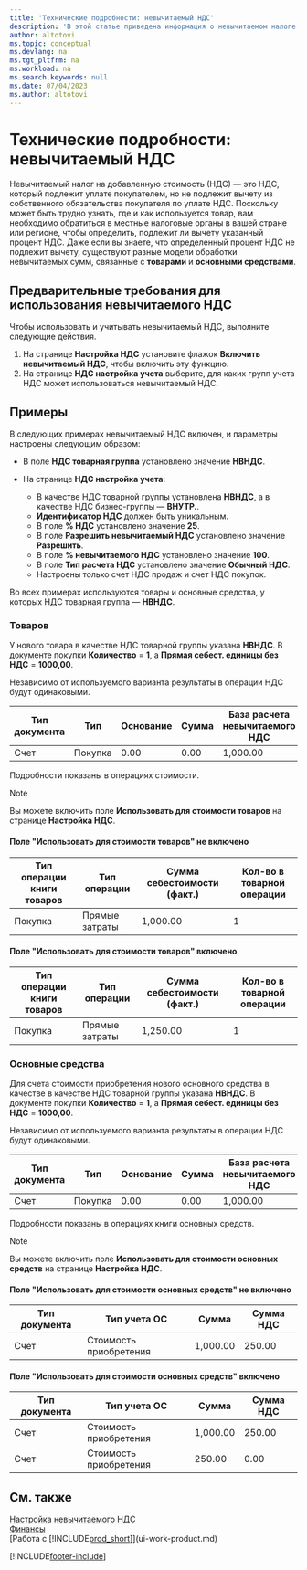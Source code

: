 ```yaml
---
title: 'Технические подробности: невычитаемый НДС'
description: 'В этой статье приведена информация о невычитаемом налоге на добавленную стоимость (НДС), который подлежит уплате покупателем, но не подлежит вычету из собственного обязательства покупателя по уплате НДС.'
author: altotovi
ms.topic: conceptual
ms.devlang: na
ms.tgt_pltfrm: na
ms.workload: na
ms.search.keywords: null
ms.date: 07/04/2023
ms.author: altotovi
---
```


# <a name="design-details-non-deductible-vat"></a>Технические подробности: невычитаемый НДС

Невычитаемый налог на добавленную стоимость (НДС) — это НДС, который подлежит уплате покупателем, но не подлежит вычету из собственного обязательства покупателя по уплате НДС. Поскольку может быть трудно узнать, где и как используется товар, вам необходимо обратиться в местные налоговые органы в вашей стране или регионе, чтобы определить, подлежит ли вычету указанный процент НДС. Даже если вы знаете, что определенный процент НДС не подлежит вычету, существуют разные модели обработки невычитаемых сумм, связанные с **товарами** и **основными средствами**.

## <a name="prerequisites-for-using-non-deductible-vat"></a>Предварительные требования для использования невычитаемого НДС

Чтобы использовать и учитывать невычитаемый НДС, выполните следующие действия.

1. На странице **Настройка НДС** установите флажок **Включить невычитаемый НДС**, чтобы включить эту функцию.
2. На странице **НДС настройка учета** выберите, для каких групп учета НДС может использоваться невычитаемый НДС.

## <a name="examples"></a>Примеры

В следующих примерах невычитаемый НДС включен, и параметры настроены следующим образом:

- В поле **НДС товарная группа** установлено значение **НВНДС**.
- На странице **НДС настройка учета**:

    - В качестве НДС товарной группы установлена **НВНДС**, а в качестве НДС бизнес-группы — **ВНУТР.**.
    - **Идентификатор НДС** должен быть уникальным.
    - В поле **% НДС** установлено значение **25**.
    - В поле **Разрешить невычитаемый НДС** установлено значение **Разрешить**.
    - В поле **% невычитаемого НДС** установлено значение **100**.
    - В поле **Тип расчета НДС** установлено значение **Обычный НДС**.
    - Настроены только счет НДС продаж и счет НДС покупок.

Во всех примерах используются товары и основные средства, у которых НДС товарная группа — **НВНДС**.

### <a name="items"></a>Товаров

У нового товара в качестве НДС товарной группы указана **НВНДС**. В документе покупки **Количество** = **1**, а **Прямая себест. единицы без НДС** = **1000,00**.

Независимо от используемого варианта результаты в операции НДС будут одинаковыми.

| Тип документа | Тип | Основание | Сумма | База расчета невычитаемого НДС | Сумма невычитаемого НДС |
|---|---|---|---|---|---|
| Счет | Покупка | 0.00 | 0.00 | 1,000.00 | 250.00 |

Подробности показаны в операциях стоимости.

> [!NOTE]
> Вы можете включить поле **Использовать для стоимости товаров** на странице **Настройка НДС**.

#### <a name="use-for-item-cost-isnt-enabled"></a>Поле "Использовать для стоимости товаров" не включено

| Тип операции книги товаров | Тип операции | Сумма себестоимости (факт.) | Кол-во в товарной операции |
|---|---|---|---|
| Покупка | Прямые затраты | 1,000.00 | 1 |

#### <a name="use-for-item-cost-is-enabled"></a>Поле "Использовать для стоимости товаров" включено

| Тип операции книги товаров | Тип операции | Сумма себестоимости (факт.) | Кол-во в товарной операции |
|---|---|---|---|
| Покупка | Прямые затраты | 1,250.00 | 1 |

### <a name="fixed-assets"></a>Основные средства

Для счета стоимости приобретения нового основного средства в качестве в качестве НДС товарной группы указана **НВНДС**. В документе покупки **Количество** = **1**, а **Прямая себест. единицы без НДС** = **1000,00**.

Независимо от используемого варианта результаты в операции НДС будут одинаковыми.

| Тип документа | Тип | Основание | Сумма | База расчета невычитаемого НДС | Сумма невычитаемого НДС |
|---|---|---|---|---|---|
| Счет | Покупка | 0.00 | 0.00 | 1,000.00 | 250.00 |

Подробности показаны в операциях книги основных средств.

> [!NOTE]
> Вы можете включить поле **Использовать для стоимости основных средств** на странице **Настройка НДС**.

#### <a name="use-for-fixed-asset-cost-isnt-enabled"></a>Поле "Использовать для стоимости основных средств" не включено

| Тип документа | Тип учета ОС | Сумма | Сумма НДС |
|---|---|---|---|
| Счет | Стоимость приобретения | 1,000.00 | 250.00 |

#### <a name="use-for-fixed-asset-cost-is-enabled"></a>Поле "Использовать для стоимости основных средств" включено

| Тип документа | Тип учета ОС | Сумма | Сумма НДС |
|---|---|---|---|
| Счет | Стоимость приобретения | 1,000.00 | 250.00 |
| Счет | Стоимость приобретения | 250.00 | 0.00 |

## <a name="see-also"></a>См. также

[Настройка невычитаемого НДС](finance-setup-nondeductible-vat.md)  
[Финансы](finance.md)  
[Работа с [!INCLUDE[prod_short](includes/prod_short.md)]](ui-work-product.md)

[!INCLUDE[footer-include](includes/footer-banner.md)]
